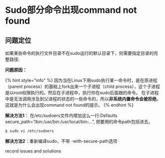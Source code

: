 # Sudo部分命令出现command not found

## 问题定位

如果某些命令的执行文件目录不在sudo运行的默认目录下，则需要指定目录的完整路径:

**问题原因：**

{% hint style="info" %}
 因为当在Linux下用sudo执行某一命令时，是在原进程（parent process）的基础上fork出来一个子进程（child process），这个子进程是以root权限执行的。然后在子进程中，执行你在sudo后面跟的命令。 在子进程中是无法调用涉及到父进程的状态的一些命令的，所以**非系统内置命令会被拒绝**。这就是为什么会出现command not found的提示。
{% endhint %}



**解决方法1**： 在/etc/sudoers文件内增加这么一行:Defaults secure\_path=”/bin:/usr/bin:/usr/local/bin:…”, 把要用的命令path包括进去。

```bash
$ sudo vi /etc/sudoers 
```

**解决方法2**：重新编译sudo，不带 -with-secure-path选项

record issues and solutions


